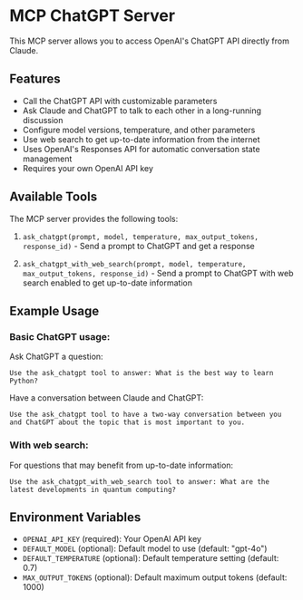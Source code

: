 # MCP ChatGPT Server

This MCP server allows you to access OpenAI's ChatGPT API directly from Claude.

## Features

- Call the ChatGPT API with customizable parameters
- Ask Claude and ChatGPT to talk to each other in a long-running discussion
- Configure model versions, temperature, and other parameters
- Use web search to get up-to-date information from the internet
- Uses OpenAI's Responses API for automatic conversation state management
- Requires your own OpenAI API key

## Available Tools

The MCP server provides the following tools:

1. `ask_chatgpt(prompt, model, temperature, max_output_tokens, response_id)` - Send a prompt to ChatGPT and get a response

2. `ask_chatgpt_with_web_search(prompt, model, temperature, max_output_tokens, response_id)` - Send a prompt to ChatGPT with web search enabled to get up-to-date information

## Example Usage

### Basic ChatGPT usage:

Ask ChatGPT a question:
```
Use the ask_chatgpt tool to answer: What is the best way to learn Python?
```

Have a conversation between Claude and ChatGPT:
```
Use the ask_chatgpt tool to have a two-way conversation between you and ChatGPT about the topic that is most important to you.
```

### With web search:

For questions that may benefit from up-to-date information:
```
Use the ask_chatgpt_with_web_search tool to answer: What are the latest developments in quantum computing?
```

## Environment Variables

- `OPENAI_API_KEY` (required): Your OpenAI API key
- `DEFAULT_MODEL` (optional): Default model to use (default: "gpt-4o")
- `DEFAULT_TEMPERATURE` (optional): Default temperature setting (default: 0.7)
- `MAX_OUTPUT_TOKENS` (optional): Default maximum output tokens (default: 1000)
